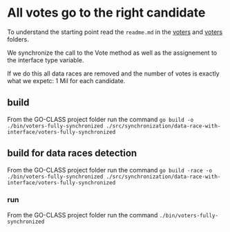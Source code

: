 # All votes go to the right candidate

To understand the starting point read the `readme.md` in the [voters](../voters/) and [voters](../voters-vote-synchronized/) folders.

We synchronize the call to the Vote method as well as the assignement to the interface type variable.

If we do this all data races are removed and the number of votes is exactly what we expetc: 1 Mil for each candidate.

## build

From the GO-CLASS project folder run the command
`go build -o ./bin/voters-fully-synchronized ./src/synchronization/data-race-with-interface/voters-fully-synchronized`

## build for data races detection

From the GO-CLASS project folder run the command
`go build -race -o ./bin/voters-fully-synchronized ./src/synchronization/data-race-with-interface/voters-fully-synchronized`

### run

From the GO-CLASS project folder run the command
`./bin/voters-fully-synchronized`
